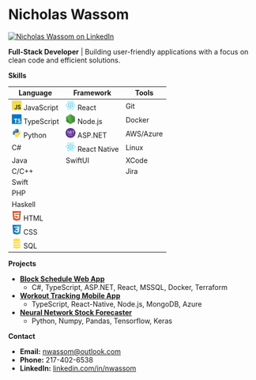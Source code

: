 # Nicholas Wassom 

[![Nicholas Wassom on LinkedIn](https://img.shields.io/badge/LinkedIn-Nicholas%20Wassom-blue?style=flat-square&logo=linkedin&logoColor=white)](https://www.linkedin.com/in/nwassom/) 

**Full-Stack Developer** | Building user-friendly applications with a focus on clean code and efficient solutions.

**Skills** 

| Language | Framework | Tools |
|---|---|---|
| <img src="https://raw.githubusercontent.com/devicons/devicon/master/icons/javascript/javascript-original.svg" alt="JavaScript" width="20" height="20"/> JavaScript | <img src="https://raw.githubusercontent.com/devicons/devicon/master/icons/react/react-original.svg" alt="React" width="20" height="20"/> React | Git |
| <img src="https://raw.githubusercontent.com/devicons/devicon/master/icons/typescript/typescript-original.svg" alt="TypeScript" width="20" height="20"/> TypeScript | <img src="https://raw.githubusercontent.com/devicons/devicon/master/icons/nodejs/nodejs-original.svg" alt="Node.js" width="20" height="20"/> Node.js | Docker |
| <img src="https://raw.githubusercontent.com/devicons/devicon/master/icons/python/python-original.svg" alt="Python" width="20" height="20"/> Python | <img src="https://raw.githubusercontent.com/devicons/devicon/master/icons/dotnetcore/dotnetcore-original.svg" alt="ASP.NET" width="20" height="20"/> ASP.NET | AWS/Azure |
| C# | <img src="https://raw.githubusercontent.com/devicons/devicon/master/icons/react/react-original.svg" alt="React Native" width="20" height="20"/> React Native | Linux |
| Java | SwiftUI | XCode |
| C/C++ |  | Jira |
| Swift |  |  |
| PHP |  |  |
| Haskell |  |  |
| <img src="https://raw.githubusercontent.com/devicons/devicon/master/icons/html5/html5-original.svg" alt="HTML 5" width="20" height="20"/> HTML |  |  |
| <img src="https://raw.githubusercontent.com/devicons/devicon/master/icons/css3/css3-original.svg" alt="CSS 3" width="20" height="20"/> CSS |  |  |
| <img src="https://raw.githubusercontent.com/devicons/devicon/master/icons/sql/sql-original.svg" alt="SQL" width="20" height="20"/> SQL |  |  |

**Projects**

* **[Block Schedule Web App](<link to your project repository>)** 
    * C#, TypeScript, ASP.NET, React, MSSQL, Docker, Terraform 
* **[Workout Tracking Mobile App](<link to your project repository>)** 
    * TypeScript, React-Native, Node.js, MongoDB, Azure 
* **[Neural Network Stock Forecaster](<link to your project repository>)** 
    * Python, Numpy, Pandas, Tensorflow, Keras

**Contact**

* **Email:** nwassom@outlook.com
* **Phone:** 217-402-6538
* **LinkedIn:** [linkedin.com/in/nwassom](https://www.linkedin.com/in/nwassom/)
<!---
nwassom/nwassom is a ✨ special ✨ repository because its `README.md` (this file) appears on your GitHub profile.
You can click the Preview link to take a look at your changes.
--->
